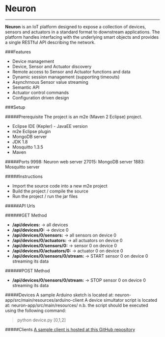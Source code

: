 # Neuron
---------------------
**Neuron** is an IoT platform designed to expose a collection of devices, sensors and actuators in a standard format to downstream applications. The platform handles interfacing with the underlying smart objects and provides a single RESTful API describing the network.

###Features
* Device management
* Device, Sensor and Actuator discovery
* Remote access to Sensor and Actuator functions and data
* Dynamic session management (supporting timeouts)
* Asynchrnous Sensor value streaming
* Semantic API
* Actuator control commands
* Configuration driven design


###Setup

#####Prerequisite
The project is an m2e (Maven 2 Eclipse) project.
* Eclipse IDE (Kepler) - JavaEE version
* m2e Eclipse plugin
* MongoDB server
* JDK 1.8
* Mosquitto 1.3.5
* Maven

#####Ports
9998: Neuron web server
27015: MongoDB server
1883: Mosquitto server

#####Instructions
* Import the source code into a new m2e project
* Build the project / compile the source
* Run the project / run the jar files

#####API Urls

######GET Method
* __/api/devices:__ -> all devices
*  __/api/devices/0:__ -> device 0
*  __/api/devices/0/sensors:__ -> all sensors on device 0
*  __/api/devices/0/actuators:__ -> all actuators on device 0
*  __/api/devices/0/sensors/0:__ -> sensor 0 on device 0
*  __/api/devices/0/actuators/0:__ -> actuator 0 on device 0
*  __/api/devices/0/sensors/0/stream:__ -> START sensor 0 on device 0 streaming its data

######POST Method
*  __/api/devices/0/sensors/0/stream:__ -> STOP sensor 0 on device 0 streaming its data

#####Devices
A sample Arduino sketch is located at: neuron-app/src/main/resources/arduino-client
A device simultator script is located at: neuron-app/src/main/resources/
n.b. the script should be executed using the following command:
>   python device.py [0,1,2]

#####Clients
[ A sample client is hosted at this GitHub repository](https://github.com/jjcollinge/Neuron-management)



